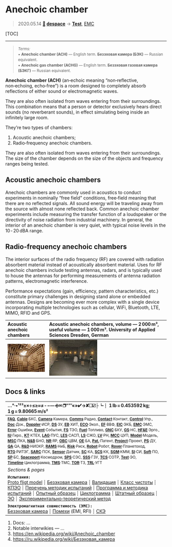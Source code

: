# Anechoic chamber
> 2020.05.14 **[🚀](../index/index.md) [despace](index.md)** → **[Test](test.md)**, [EMC](emc.md)

[TOC]

---

> <small>*Terms:*<br> • **Anechoic chamber (ACH)** — English term. **Безэховая камера (БЭК)** — Russian equivalent.<br> • **Anechoic gas chamber (ACHG)** — English term. **Безэховая газовая камера (БЭКГ)** — Russian equivalent.</small>

**Anechoic chamber (ACH)** (an‑echoic meaning “non‑reflective, non‑echoing, echo‑free”) is a room designed to completely absorb reflections of either sound or electromagnetic waves.

They are also often isolated from waves entering from their surroundings. This combination means that a person or detector exclusively hears direct sounds (no reverberant sounds), in effect simulating being inside an infinitely large room.

They’re two types of chambers:

   1. Acoustic anechoic chambers;
   1. Radio‑frequency anechoic chambers.

They are also often isolated from waves entering from their surroundings. The size of the chamber depends on the size of the objects and frequency ranges being tested.



## Acoustic anechoic chambers
Anechoic chambers are commonly used in acoustics to conduct experiments in nominally “free field” conditions, free‑field meaning that there are no reflected signals. All sound energy will be traveling away from the source with almost none reflected back. Common anechoic chamber experiments include measuring the transfer function of a loudspeaker or the directivity of noise radiation from industrial machinery. In general, the interior of an anechoic chamber is very quiet, with typical noise levels in the 10 ‑ 20 dBA range.



## Radio‑frequency anechoic chambers
The interior surfaces of the radio frequency (RF) are covered with radiation absorbent material  instead of acoustically absorbent material. Uses for RF anechoic chambers include testing antennas, radars, and is typically used to house the antennas for performing measurements of antenna radiation patterns, electromagnetic interference.

Performance expectations (gain, efficiency, pattern characteristics, etc.) constitute primary challenges in designing stand alone or embedded antennas. Designs are becoming ever more complex with a single device incorporating multiple technologies such as cellular, WiFi, Bluetooth, LTE, MIMO, RFID and GPS.

| Acoustic anechoic chambers | Acoustic anechoic chambers, volume — 2 000 m³, useful volume — 1 000 m³. University of Applied Sciences Dresden, German |
|:--|:--|
| [![](f/tests/anechoic_chamber_thumb.jpg)](f/tests/anechoic_chamber.jpg) | [![](f/tests/anechoic_chamber_schalltoter_raum_tu_dresden_thumb.jpg)](f/tests/anechoic_chamber_schalltoter_raum_tu_dresden.jpg) |



<p style="page-break-after:always"> </p>

## Docs & links
|…°·•¹²³±×÷≤≥≈≠ ‑ −— ⎆✉ ❐“”’«»✔→✘☐☑├┕┆ 1 lb = 0.453592 kg; 1 g = 9.80665 m/s²|
|:--|
|<small>**[FAQ](faq.md)**, **[Cable](cable.md)**·БКС, **[Camera](camera.md)**·Камера, **[Comms](comms.md)**·Радио, **[Contact](contact.md)**·Контакт, **[Control](control.md)**·Упр., **[Doc](doc.md)**·Док., **[Doppler](doppler.md)**·ИСР, **[DS](ds.md)**·ЗУ, **[EB](eb.md)**·ХИТ, **[ECO](ecology.md)**·Экол., **[EF](ef.md)**·ВВФ, **[ElC](elc.md)**·ЭКБ, **[EMC](emc.md)**·ЭМС, **[Error](error.md)**·Ошибки, **[Event](event.md)**·События, **[FS](fs.md)**·ТЭО, **[Fuel](fuel.md)**·Топливо, **[GNC](gnc.md)**·БКУ, **[GS](scs.md)**·НС, **[HF&E](hfe.md)**·Эрго., **[IU](iu.md)**·Гиро., **[KT](kt.md)**·КТЕХ, **[LAG](lag.md)**·ПУC, **[LES](les.md)**·САСП, **[LS](ls.md)**·СЖО, **[LV](lv.md)**·РН, **[MCC](mcc.md)**·ЦУП, **[Model](model.md)**·Модель, **[MSC](sc.md)**·ПКА, **[N&B](nnb.md)**·БНО, **[NR](nr.md)**·ЯР, **[OBC](obc.md)**·ЦВМ, **[OE](oe.md)**·БА, **[Pat.](патент.md)**·Патент, **[Project](project.md)**·Проект, **[PS](ps.md)**·ДУ, **[QA](quality.md)**·QA, **[R&D](rnd.md)**·НИОКР, **[RAMS](rams.md)**·НиБ, **[Risk](risk.md)**·Риск, **[Robot](robotics.md)**·Робот, **[Rover](rover.md)**·Планетоход, **[RTG](rtg.md)**·РИТЭГ, **[SARC](sarc.md)**·ПСК, **[Sensor](sensor.md)**·Датчик, **[SC](sc.md)**·КА, **[SCS](scs.md)**·КК, **[SGM](sgm.md)**·КММ, **[SI](si.md)**·СИ, **[Soft](soft.md)**·ПО, **[SP](sp.md)**·БС, **[Spaceport](spaceport.md)**·Космодром, **[SPS](sps.md)**·СЭС, **[SSS](sss.md)**·ГЗУ, **[TCS](tcs.md)**·СОТР, **[Test](test.md)**·ЭО, **[Timeline](timeline.md)**·Циклограмма, **[TMS](tms.md)**·ТМС, **[TOR](tor.md)**·ТЗ, **[TRL](trl.md)**·УГТ</small>|
|*Sections & pages*|
|**`Испытания:`**<br> [Proto fligt model](pfm.md) ┊ [Безэховая камера](ach.md) ┊ [Валидация](validation.md) ┊ [Класс чистоты](clean_lvl.md) ┊ [КПЭО](ctpr.md) ┊ [Перечень методик испытаний](list_tp.md) ┊ [Программа и методика испытаний](pmot.md) ┊ [Опытный образец](pilot_sample.md) ┊ [Циклограмма](obc.md) ┊ [Штатный образец](flight_unit.md) ┊ [ЭО](test.md) ┊ [Экспериментально‑теоретический метод](etetm.md) |
|**`Электромагнитная совместимость (ЭМС):`**<br> [Безэховая камера](ach.md) ┊ [Помехи](emi.md) (EMI, RFI) ┊ [СКЭ](elmsys.md) |

   1. Docs: …
   1. Notable interwikies — …
   1. <https://en.wikipedia.org/wiki/Anechoic_chamber>
   1. <https://ru.wikipedia.org/wiki/Безэховая_камера>

